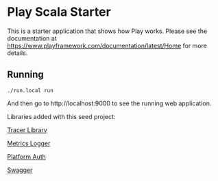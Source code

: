 # Play Scala Starter

This is a starter application that shows how Play works.  Please see the documentation at https://www.playframework.com/documentation/latest/Home for more details.

## Running

```
./run.local run
```

And then go to http://localhost:9000 to see the running web application.


Libraries added with this seed project:

[Tracer Library](https://github.com/octanner/ws-tracer-client)

[Metrics Logger](https://github.com/octanner/metrics-logger)

[Platform Auth](https://github.com/octanner/platform-service-auth-lib)

[Swagger](https://github.com/swagger-api/swagger-play/tree/master/play-2.6/swagger-play2)